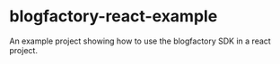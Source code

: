 # blogfactory-react-example
An example project showing how to use the blogfactory SDK in a react project.
